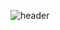 ![header](https://capsule-render.vercel.app/api?type=Soft&color=timeGradient&height=300&section=header&text=capsule%20render&fontSize=90)

